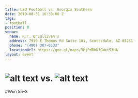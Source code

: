 ```yaml
---
title: LSU Football vs. Georgia Southern
date: 2019-08-31 16:30:00 Z
tags:
- football
position: 0
venue:
  name: R.T. O'Sullivan's
  address: 7919 E Thomas Rd Suite 101, Scottsdale, AZ 85251
  phone: "(480) 307-6533"
  locationUrl: https://goo.gl/maps/3MjPdBhDfGWxt53HA
layout: event
---
```


# ![alt text](https://lsu-phoenix-alumni.github.io/assets/img/GaSoEagles.png "Georgia Southern Eagles") vs. ![alt text](https://lsu-phoenix-alumni.github.io/assets/img/LSUTigers.png "LSU Fighting Tigers")  
#Won 55-3